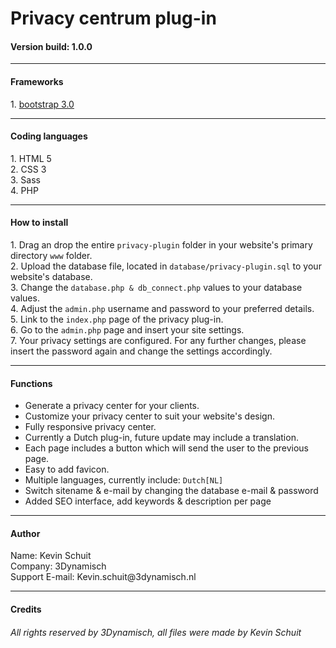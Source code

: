 # Privacy centrum plug-in
<h4>Version build: 1.0.0</h4>
<hr>
<h4>Frameworks</h4>
<p>
1. <a href="https://getbootstrap.com">bootstrap 3.0</a><br>
</p>
<hr>
<h4>Coding languages</h4>
<p>
1. HTML 5<br>
2. CSS 3<br>
3. Sass<br>
4. PHP<br>
</p>
<hr>
<h4>How to install</h4>
<p>
1. Drag an drop the entire <code>privacy-plugin</code> folder in your website's primary directory <code>www</code> folder.<br>
2. Upload the database file, located in <code>database/privacy-plugin.sql</code> to your website's database.<br>
3. Change the <code>database.php & db_connect.php</code> values to your database values.<br>
4. Adjust the <code>admin.php</code> username and password to your preferred details.<br>
5. Link to the <code>index.php</code> page of the privacy plug-in.<br>
6. Go to the <code>admin.php</code> page and insert your site settings.<br>
7. Your privacy settings are configured. For any further changes, please insert the password again and change the settings accordingly.
</p>
<hr>
<h4>Functions</h4>
<ul>
<li>Generate a privacy center for your clients.</li>
<li>Customize your privacy center to suit your website's design.</li>
<li>Fully responsive privacy center.</li>
<li>Currently a Dutch plug-in, future update may include a translation.</li>
<li>Each page includes a button which will send the user to the previous page.</li>
<li>Easy to add favicon.</li>
<li>Multiple languages, currently include: <code>Dutch[NL]</code></li>
<li>Switch sitename & e-mail by changing the database e-mail & password</li>
<li>Added SEO interface, add keywords & description per page</li>

</ul>
<hr>
<h4>Author</h4>
Name: Kevin Schuit <br>
Company: 3Dynamisch<br>
Support E-mail: Kevin.schuit@3dynamisch.nl
<hr>
<h4>Credits</h4>
<h6>All rights reserved by 3Dynamisch, all files were made by Kevin Schuit</h6>




